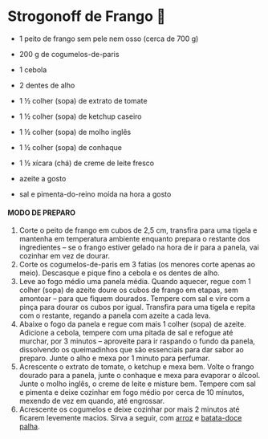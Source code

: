 # Strogonoff de Frango :chicken:

- 1 peito de frango sem pele nem osso (cerca de 700 g)

- 200 g de cogumelos-de-paris

- 1 cebola

- 2 dentes de alho

- 1 ½ colher (sopa) de extrato de tomate

- 1 ½ colher (sopa) de ketchup caseiro

- 1 ½ colher (sopa) de molho inglês

- 1 ½ colher (sopa) de conhaque

- 1 ½ xícara (chá) de creme de leite fresco

- azeite a gosto

- sal e pimenta-do-reino moída na hora a gosto

  

#### MODO DE PREPARO

1. Corte o peito de frango em cubos de 2,5 cm, transfira para uma tigela e mantenha em temperatura ambiente enquanto prepara o restante dos ingredientes – se o frango estiver gelado na hora de ir para a panela, vai cozinhar em vez de dourar.
2. Corte os cogumelos-de-paris em 3 fatias (os menores corte apenas ao meio). Descasque e pique fino a cebola e os dentes de alho.
3. Leve ao fogo médio uma panela média. Quando aquecer, regue com 1 colher (sopa) de azeite doure os cubos de frango em etapas, sem amontoar – para que fiquem dourados. Tempere com sal e vire com a pinça para dourar os cubos por igual. Transfira para uma tigela e repita com o restante, regando a panela com azeite a cada leva.
4. Abaixe o fogo da panela e regue com mais 1 colher (sopa) de azeite. Adicione a cebola, tempere com uma pitada de sal e refogue até murchar, por 3 minutos – aproveite para ir raspando o fundo da panela, dissolvendo os queimadinhos que são essenciais para dar sabor ao preparo. Junte o alho e mexa por 1 minuto para perfumar. 
5. Acrescente o extrato de tomate, o ketchup e mexa bem. Volte o frango dourado para a panela, junte o conhaque e mexa para evaporar o álcool. Junte o molho inglês, o creme de leite e misture bem. Tempere com sal e pimenta e deixe cozinhar em fogo médio por cerca de 10 minutos, mexendo de vez em quando, até engrossar.
6. Acrescente os cogumelos e deixe cozinhar por mais 2 minutos até ficarem levemente macios. Sirva a seguir, com [arroz](https://www.panelinha.com.br/receita/arroz-branco-para-4) e [batata-doce palha](https://www.panelinha.com.br/receita/Batata-doce-palha-assada).